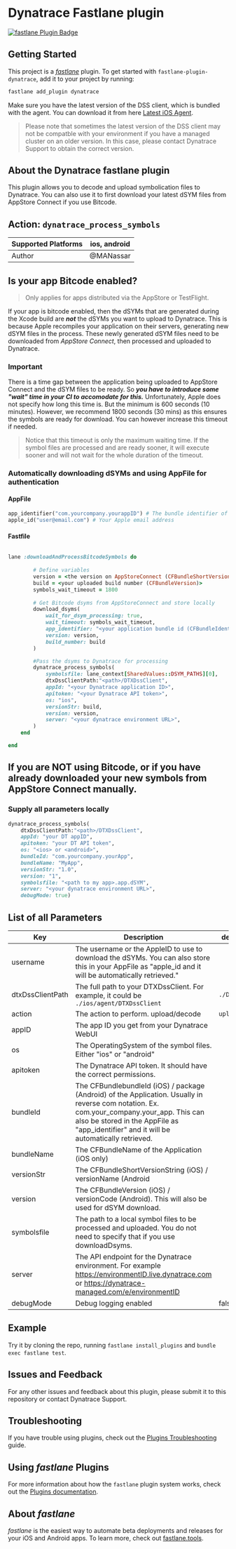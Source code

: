 # Dynatrace Fastlane plugin

[![fastlane Plugin Badge](https://rawcdn.githack.com/fastlane/fastlane/master/fastlane/assets/plugin-badge.svg)](https://rubygems.org/gems/fastlane-plugin-dynatrace)

## Getting Started

This project is a [_fastlane_](https://github.com/fastlane/fastlane) plugin. To get started with `fastlane-plugin-dynatrace`, add it to your project by running:

```bash
fastlane add_plugin dynatrace
```

Make sure you have the latest version of the DSS client, which is bundled with the agent. You can download it from here [Latest iOS Agent](https://downloads.dynatrace.com/clientservices/agent?version=latest&techtype=ios).

> Please note that sometimes the latest version of the DSS client may not be compatble with your environment if you have a managed cluster on an older version. In this case, please contact Dynatrace Support to obtain the correct version.

## About the Dynatrace fastlane plugin

This plugin allows you to decode and upload symbolication files to Dynatrace. You can also use it to first download your latest dSYM files from AppStore Connect if you use Bitcode.

## Action: `dynatrace_process_symbols`

| Supported Platforms | ios, android |
|---------------------|--------------|
| Author              | @MANassar    |


## Is your app Bitcode enabled?

> Only applies for apps distributed via the AppStore or TestFlight.


If your app is bitcode enabled, then the dSYMs that are generated during the Xcode build are **_not_** the dSYMs you want to upload to Dynatrace. This is because Apple recompiles your application on their servers, generating new dSYM files in the process. These newly generated dSYM files need to be downloaded from *AppStore Connect*, then processed and uploaded to Dynatrace.

### Important

There is a time gap between the application being uploaded to AppStore Connect and the dSYM files to be ready. So **_you have to introduce some "wait" time in your CI to accomodate for this._** Unfortunately, Apple does not specify how long this time is. But the minimum is 600 seconds (10 minutes). However, we recommend 1800 seconds (30 mins) as this ensures the symbols are ready for download. You can however increase this timeout if needed. 

> Notice that this timeout is only the maximum waiting time. If the symbol files are processed and are ready sooner, it will execute sooner and will not wait for the whole duration of the timeout.

### Automatically downloading dSYMs and using AppFile for authentication

#### AppFile

```ruby
app_identifier("com.yourcompany.yourappID") # The bundle identifier of your app
apple_id("user@email.com") # Your Apple email address
```

#### Fastfile

```ruby

lane :downloadAndProcessBitcodeSymbols do
		
		# Define variables
		version = <the version on AppStoreConnect (CFBundleShortVersionString)>
		build = <your uploaded build number (CFBundleVersion)>
		symbols_wait_timeout = 1800
		
		# Get Bitcode dsyms from AppStoreConnect and store locally
		download_dsyms(
			wait_for_dsym_processing: true,
			wait_timeout: symbols_wait_timeout,
			app_identifier: "<your application bundle id (CFBundleIdentifier)>",
	    	version: version,
			build_number: build
		)

		#Pass the dsyms to Dynatrace for processing
		dynatrace_process_symbols(
			symbolsfile: lane_context[SharedValues::DSYM_PATHS][0],
	    	dtxDssClientPath:"<path>/DTXDssClient",
			appId: "<your Dynatrace application ID>",
	   		apitoken: "<your Dynatrace API token>",
	    	os: "ios",
	    	versionStr: build,
	    	version: version,
	    	server: "<your dynatrace environment URL>",
		)
	end

end

```


## If you are NOT using Bitcode, or if you have already downloaded your new symbols from AppStore Connect manually.

### Supply all parameters locally

```ruby
dynatrace_process_symbols(
	dtxDssClientPath:"<path>/DTXDssClient",
	appId: "your DT appID",
	apitoken: "your DT API token",
	os: "<ios> or <android>",
	bundleId: "com.yourcompany.yourApp",
	bundleName: "MyApp",
	versionStr: "1.0",
	version: "1",
	symbolsfile: "<path to my app>.app.dSYM",
	server: "<your dynatrace environment URL>",
	debugMode: true)

```

## List of all Parameters

| Key              | Description                                                                                                                                                                                                                           | default value  |
|------------------|---------------------------------------------------------------------------------------------------------------------------------------------------------------------------------------------------------------------------------------|----------------|
| username         | The username or the AppleID to use to download the dSYMs. You can also store this in your AppFile as "apple_id and it will be automatically retrieved."                                                                               |                |
| dtxDssClientPath | The full path to your DTXDssClient.  For example, it could be `./ios/agent/DTXDssClient`                                                                                                                                              | `./DTXDssClient` |
| action           | The action to perform. upload/decode                                                                                                                                                                                                  | `upload`         |
| appID            | The app ID you get from your Dynatrace WebUI                                                                                                                                                                                          |                |
| os               | The OperatingSystem of the symbol files. Either "ios" or "android"                                                                                                                                                                    |                |
| apitoken         | The Dynatrace API token. It should have the correct permissions.                                                                                                                                                                      |                |
| bundleId         | The CFBundlebundleId (iOS) / package (Android) of the Application. Usually in reverse com notation. Ex. com.your_company.your_app. This can also be stored in the AppFile as "app_identifier" and it will be automatically retrieved. |                |
| bundleName       | The CFBundleName of the Application (iOS only)                                                                                                                                                                                        |                |
| versionStr       | The CFBundleShortVersionString (iOS) / versionName (Android                                                                                                                                                                           |                |
| version          | The CFBundleVersion (iOS) / versionCode (Android). This will also be used for dSYM download.                                                                                                                                          |                |
| symbolsfile      | The path to a local symbol files to be processed and uploaded. You do not need to specify that if you use downloadDsyms.                                                                                                              |                |
| server           | The API endpoint for the Dynatrace environment. For example https://environmentID.live.dynatrace.com or https://dynatrace-managed.com/e/environmentID                                                                                                                                                                 |                |
| debugMode        | Debug logging enabled                                                                                                                                                                                                                 | false          |


## Example

Try it by cloning the repo, running `fastlane install_plugins` and `bundle exec fastlane test`.


## Issues and Feedback

For any other issues and feedback about this plugin, please submit it to this repository or contact Dynatrace Support.

## Troubleshooting

If you have trouble using plugins, check out the [Plugins Troubleshooting](https://docs.fastlane.tools/plugins/plugins-troubleshooting/) guide.

## Using _fastlane_ Plugins

For more information about how the `fastlane` plugin system works, check out the [Plugins documentation](https://docs.fastlane.tools/plugins/create-plugin/).

## About _fastlane_

_fastlane_ is the easiest way to automate beta deployments and releases for your iOS and Android apps. To learn more, check out [fastlane.tools](https://fastlane.tools).
